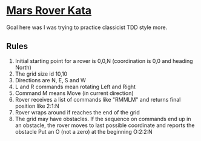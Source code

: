 # [Mars Rover Kata](https://www.youtube.com/watch?v=24vzFAvOzo0)

Goal here was I was trying to practice classicist TDD style more.

## Rules

1. Initial starting point for a rover is 0,0,N (coordination is 0,0 and heading North)
2. The grid size id 10,10
3. Directions are N, E, S and W
4. L and R commands mean rotating Left and Right
5. Command M means Move (in current direction)
6. Rover receives a list of commands like "RMMLM" and returns final position like 2:1:N
7. Rover wraps around if reaches the end of the grid
8. The grid may have obstacles. If the sequence on commands end up in an obstacle, the rover moves to last possible coordinate and reports the obstacle Put an O (not a zero) at the beginning O:2:2:N
